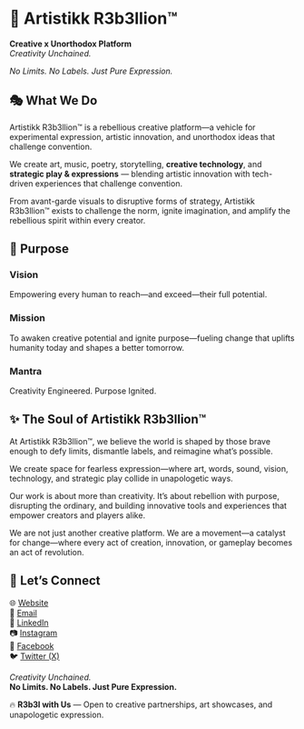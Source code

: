 # 🎨 Artistikk R3b3llion™

**Creative x Unorthodox Platform**  
*Creativity Unchained.*  

*No Limits. No Labels. Just Pure Expression.*



## 🎭 What We Do
Artistikk R3b3llion™ is a rebellious creative platform—a vehicle for experimental expression, artistic innovation, and unorthodox ideas that challenge convention.  

We create art, music, poetry, storytelling, **creative technology**, and **strategic play & expressions** — blending artistic innovation with tech-driven experiences that challenge convention.
  

From avant-garde visuals to disruptive forms of strategy, Artistikk R3b3llion™ exists to challenge the norm, ignite imagination, and amplify the rebellious spirit within every creator.



## 🎯 Purpose  

### Vision  
Empowering every human to reach—and exceed—their full potential.  

### Mission  
To awaken creative potential and ignite purpose—fueling change that uplifts humanity today and shapes a better tomorrow.  

### Mantra  
Creativity Engineered. Purpose Ignited.  



## ✨ The Soul of Artistikk R3b3llion™
At Artistikk R3b3llion™, we believe the world is shaped by those brave enough to defy limits, dismantle labels, and reimagine what’s possible.

We create space for fearless expression—where art, words, sound, vision, technology, and strategic play collide in unapologetic ways.

Our work is about more than creativity.
It’s about rebellion with purpose, disrupting the ordinary, and building innovative tools and experiences that empower creators and players alike.

We are not just another creative platform.
We are a movement—a catalyst for change—where every act of creation, innovation, or gameplay becomes an act of revolution.  



## 🤝 Let’s Connect  
🌐 [Website](https://www.jasminelewis.tech)  
📧 [Email](mailto:jasmine.lewis@artistikrebellion.us)  
💼 [LinkedIn](https://linkedin.com/company/artistikk-rebellion)  
📷 [Instagram](https://instagram.com/)  
📖 [Facebook](https://facebook.com/)  
🐦 [Twitter (X)](https://twitter.com/)  



*Creativity Unchained.*  
**No Limits. No Labels. Just Pure Expression.**  

🔥 **R3b3l with Us** — Open to creative partnerships, art showcases, and unapologetic expression.
